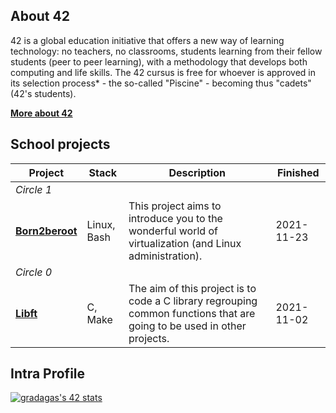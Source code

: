 ## About 42

42 is a global education initiative that offers a new way of learning technology: no teachers, no classrooms, students learning from their fellow students (peer to peer learning), with a methodology that develops both computing and life skills. The 42 cursus is free for whoever is approved in its selection process* - the so-called "Piscine" - becoming thus "cadets" (42's students).

**[More about 42](https://42.fr/en/homepage/)**

## School projects

| Project                                                      | Stack       | Description                                                  | Finished   |
| ------------------------------------------------------------ | ----------- | ------------------------------------------------------------ | ---------- |
| *Circle 1*                                                   |             |                                                              |            |
| **[Born2beroot](https://github.com/maximmihin/Born2beroot)** | Linux, Bash | This project aims to introduce you to the wonderful world of virtualization (and Linux administration). | 2021-11-23 |
| *Circle 0*                                                   |             |                                                              |            |
| **[Libft](https://github.com/maximmihin/libft)**             | C, Make     | The aim of this project is to code a C library regrouping common functions that are going to be used in other projects. | 2021-11-02 |

## Intra Profile

[![gradagas's 42 stats](https://camo.githubusercontent.com/b002bc29b8b9f62333915e7e0ff51413560f3dc9badca69cc9614f667b8dfa35/68747470733a2f2f626164676534322e6865726f6b756170702e636f6d2f6170692f73746174732f67726164616761733f707269766163794e616d653d74727565)](https://profile.intra.42.fr/users/gradagas)

